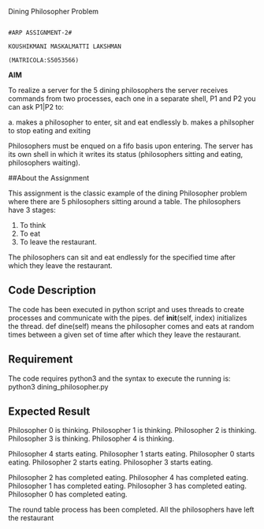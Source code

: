 Dining Philosopher Problem

                                                                                              #ARP ASSIGNMENT-2#
                                                                                        KOUSHIKMANI MASKALMATTI LAKSHMAN
                                                                                             (MATRICOLA:S5053566)

**AIM**

To realize a server for the 5 dining philosophers
the server receives commands from two processes, each one in a separate shell, P1 and P2
you can ask P1|P2 to:

a. makes a philosopher to enter, sit and eat endlessly
b. makes a philsopher to stop eating and exiting

Philosophers must be enqued on a fifo basis upon entering.
The server has its own shell in which it writes its status (philosophers sitting and eating, philosophers waiting).


##About the Assignment

This assignment is the classic example of the dining Philosopher problem where there are 5 philosophers sitting around a table.
The philosophers have 3 stages: 
1. To think
2. To eat
3. To leave the restaurant.

The philosophers can sit and eat endlessly for the specified time after which they leave the restaurant.

## Code Description

The code has been executed in python script and uses threads to create processes and communicate with the pipes. 
def __init__(self, index) initializes the thread.
def dine(self) means the philosopher comes and eats at random times between a given set of time after which they leave the restaurant.

## Requirement

The code requires python3 and the syntax to execute the running is:
		python3 dining_philosopher.py

## Expected Result

Philosopher 0 is thinking. 
Philosopher 1 is thinking. 
Philosopher 2 is thinking. 
Philosopher 3 is thinking. 
Philosopher 4 is thinking.
 
Philosopher 4 starts eating. 
Philosopher 1 starts eating. 
Philosopher 0 starts eating. 
Philosopher 2 starts eating. 
Philosopher 3 starts eating. 

Philosopher 2 has completed eating.
Philosopher 4 has completed eating.
Philosopher 1 has completed eating.
Philosopher 3 has completed eating.
Philosopher 0 has completed eating.

The round table process has been completed. All the philosophers have left the restaurant
